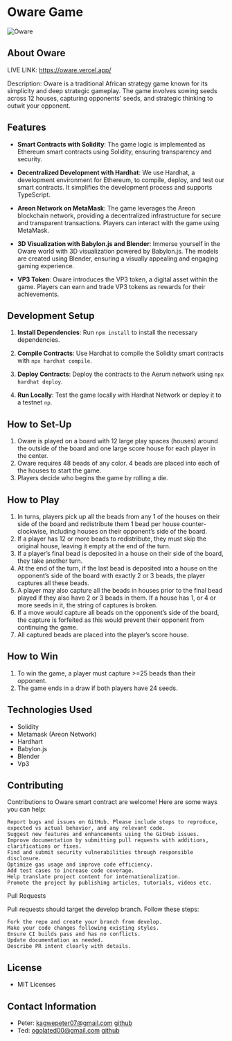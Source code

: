 # Oware Game

![Oware](https://res.cloudinary.com/duybctvku/image/upload/v1705537017/iuqrtipgfbayh9kxcwmt.jpg)

## About Oware
LIVE LINK: https://oware.vercel.app/

Description: Oware is a traditional African strategy game known for its simplicity and deep strategic gameplay. 
The game involves sowing seeds across 12 houses, capturing opponents' seeds, and strategic thinking to outwit your opponent.

## Features

- **Smart Contracts with Solidity**: The game logic is implemented as Ethereum smart contracts using Solidity, ensuring transparency and security.

- **Decentralized Development with Hardhat**: We use Hardhat, a development environment for Ethereum, to compile, deploy, and test our smart contracts. It simplifies the development process and supports TypeScript.

- **Areon Network on MetaMask**: The game leverages the Areon blockchain network, providing a decentralized infrastructure for secure and transparent transactions. Players can interact with the game using MetaMask.

- **3D Visualization with Babylon.js and Blender**: Immerse yourself in the Oware world with 3D visualization powered by Babylon.js. The models are created using Blender, ensuring a visually appealing and engaging gaming experience.

- **VP3 Token**: Oware introduces the VP3 token, a digital asset within the game. Players can earn and trade VP3 tokens as rewards for their achievements.

## Development Setup

1. **Install Dependencies**: Run `npm install` to install the necessary dependencies.

2. **Compile Contracts**: Use Hardhat to compile the Solidity smart contracts with `npx hardhat compile`.

3. **Deploy Contracts**: Deploy the contracts to the Aerum network using `npx hardhat deploy`.

4. **Run Locally**: Test the game locally with Hardhat Network or deploy it to a testnet `np`.

## How to Set-Up
1. Oware is played on a board with 12 large play spaces (houses) around the outside of the board and one large score house for each player in the center.
2. Oware requires 48 beads of any color. 4 beads are placed into each of the houses to start the game.
3. Players decide who begins the game by rolling a die.

## How to Play
1. In turns, players pick up all the beads from any 1 of the houses on their side of the board and redistribute them 1 bead per house counter-clockwise, including houses on their opponent’s side of the board.
2. If a player has 12 or more beads to redistribute, they must skip the original house, leaving it empty at the end of the turn.
3. If a player’s final bead is deposited in a house on their side of the board, they take another turn.
4. At the end of the turn, if the last bead is deposited into a house on the opponent’s side of the board with exactly 2 or 3 beads, the player captures all these beads.
5. A player may also capture all the beads in houses prior to the final bead played if they also have 2 or 3 beads in them. If a house has 1, or 4 or more seeds in it, the string of captures is broken.
6. If a move would capture all beads on the opponent’s side of the board, the capture is forfeited as this would prevent their opponent from continuing the game.
7. All captured beads are placed into the player’s score house.

## How to Win
1. To win the game, a player must capture >=25 beads than their opponent.
2. The game ends in a draw if both players have 24 seeds.

## Technologies Used
- Solidity
- Metamask (Areon Network)
- Hardhart
- Babylon.js
- Blender
- Vp3

## Contributing
Contributions to Oware smart contract are welcome! Here are some ways you can help:

    Report bugs and issues on GitHub. Please include steps to reproduce, expected vs actual behavior, and any relevant code.
    Suggest new features and enhancements using the GitHub issues.
    Improve documentation by submitting pull requests with additions, clarifications or fixes.
    Find and submit security vulnerabilities through responsible disclosure.
    Optimize gas usage and improve code efficiency.
    Add test cases to increase code coverage.
    Help translate project content for internationalization.
    Promote the project by publishing articles, tutorials, videos etc.

Pull Requests

Pull requests should target the develop branch. Follow these steps:

    Fork the repo and create your branch from develop.
    Make your code changes following existing styles.
    Ensure CI builds pass and has no conflicts.
    Update documentation as needed.
    Describe PR intent clearly with details.

## License
- MIT Licenses

## Contact Information
- Peter: kagwepeter07@gmail.com [github](https://github.com/Kagwep)
- Ted: ogolated00@gmail.com [github](https://github.com/Ted1166)



